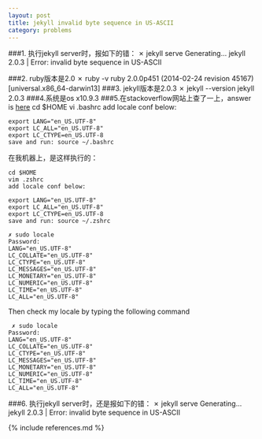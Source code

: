 ```yaml
---
layout: post
title: jekyll invalid byte sequence in US-ASCII
category: problems
---
```




###1. 执行jekyll server时，报如下的错：
	    ✗ jekyll serve
          Generating...
    jekyll 2.0.3 | Error:  invalid byte sequence in US-ASCII
    
###2. ruby版本是2.0
	✗ ruby -v
	ruby 2.0.0p451 (2014-02-24 revision 45167) [universal.x86_64-darwin13]
###3. jekyll版本是2.0.3
	✗ jekyll --version
	jekyll 2.0.3
###4.系统是os x10.9.3
###5.在stackoverflow网站上查了一上，answer is [here](http://stackoverflow.com/questions/3192128/invalid-byte-sequence-in-us-ascii-ruby-1-9-rails-2-3-8-mongodb-mongo-mapp) 
	cd $HOME
	vi .bashrc
	add locale conf below:

	export LANG="en_US.UTF-8"
	export LC_ALL="en_US.UTF-8"
	export LC_CTYPE=en_US.UTF-8
	save and run: source ~/.bashrc
在我机器上，是这样执行的：

	cd $HOME
	vim .zshrc
	add locale conf below:
	
	export LANG="en_US.UTF-8"
	export LC_ALL="en_US.UTF-8"
	export LC_CTYPE=en_US.UTF-8
	save and run: source ~/.zshrc

    ✗ sudo locale
    Password:
    LANG="en_US.UTF-8"
    LC_COLLATE="en_US.UTF-8"
    LC_CTYPE="en_US.UTF-8"
    LC_MESSAGES="en_US.UTF-8"
    LC_MONETARY="en_US.UTF-8"
    LC_NUMERIC="en_US.UTF-8"
    LC_TIME="en_US.UTF-8"
    LC_ALL="en_US.UTF-8"
    
Then check my locale by typing the following command

	 ✗ sudo locale
    Password:
    LANG="en_US.UTF-8"
    LC_COLLATE="en_US.UTF-8"
    LC_CTYPE="en_US.UTF-8"
    LC_MESSAGES="en_US.UTF-8"
    LC_MONETARY="en_US.UTF-8"
    LC_NUMERIC="en_US.UTF-8"
    LC_TIME="en_US.UTF-8"
    LC_ALL="en_US.UTF-8"
    
###6. 执行jekyll server时，还是报如下的错：
	    ✗ jekyll serve
          Generating...
    jekyll 2.0.3 | Error:  invalid byte sequence in US-ASCII

	
	
	







{% include references.md %}
